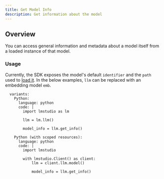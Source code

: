 ```yaml
---
title: Get Model Info
description: Get information about the model
---
```


## Overview

You can access general information and metadata about a model itself from a loaded
instance of that model.

### Usage

Currently, the SDK exposes the model's default `identifier`
and the `path` used to [load it](/docs/api/sdk/load-model). In the below examples, `llm` can be replaced with an embedding model `emb`.

```lms_code_snippet
  variants:
    Python:
      language: python
      code: |
        import lmstudio as lm

        llm = lm.llm()

        model_info = llm.get_info()

    Python (with scoped resources):
      language: python
      code: |
        import lmstudio

        with lmstudio.Client() as client:
            llm = client.llm.model()

            model_info = llm.get_info()
```
